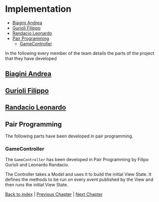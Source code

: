 # Implementation

- [Biagini Andrea](#biagini-andrea)
- [Gurioli Filippo](#gurioli-filippo)
- [Randacio Leonardo](#randacio-leonardo)
- [Pair Programming](#pair-programming)
  - [GameController](#gamecontroller)

In the following every member of the team details the parts of the project that they have developed

## [Biagini Andrea](biagini.md)

## [Gurioli Filippo](gurioli.md)

## [Randacio Leonardo](randacio.md)

## Pair Programming

The following parts have been developed in pair programming.

### GameController

The `GameController` has been developed in Pair Programming by Filipo Gurioli and Leonardo Randacio.

The Controller takes a Model and uses it to build the initial View State. It defines the methods to be run on every event published by the View and then runs the initial View State.



[Back to index](../index.md) |
[Previous Chapter](../5_detailed_design/index.md) |
[Next Chapter](../7_testing/index.md)

